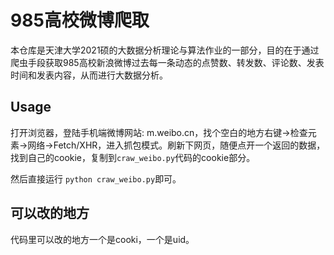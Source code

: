 # 985高校微博爬取

本仓库是天津大学2021硕的大数据分析理论与算法作业的一部分，目的在于通过爬虫手段获取985高校新浪微博过去每一条动态的点赞数、转发数、评论数、发表时间和发表内容，从而进行大数据分析。

## Usage

打开浏览器，登陆手机端微博网站: m.weibo.cn，找个空白的地方右键->检查元素->网络->Fetch/XHR，进入抓包模式。刷新下网页，随便点开一个返回的数据，找到自己的cookie，复制到```craw_weibo.py```代码的cookie部分。

然后直接运行 ```python craw_weibo.py```即可。

## 可以改的地方

代码里可以改的地方一个是cooki，一个是uid。

